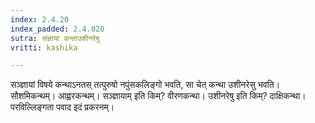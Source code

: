 ```yaml
---
index: 2.4.20
index_padded: 2.4.020
sutra: संज्ञायां कन्ताउशीनरेषु
vritti: kashika

---
```

सञ्ज्ञायां विषये कन्थाऽनतस् तत्पुरुषो नपुंसकलिङ्गो भवति, सा चेत् कन्था उशीनरेसु भवति। सौशमिकन्थम्। आह्वरकन्थम्। सञ्ज्ञायाम् इति किम्? वीरणकन्था। उशीनरेषु इति किम्? दाक्षिकन्था। परविल्लिङ्गता पवाद इदं प्रकरनम्।